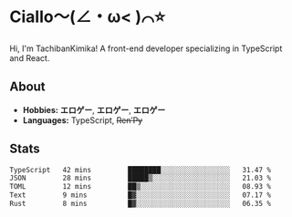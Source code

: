 # Ciallo～(∠・ω< )⌒⭐️

Hi, I'm TachibanKimika! A front-end developer specializing in TypeScript and React.

## About
- **Hobbies:** **エロゲー**, **エロゲー**, **エロゲー**
- **Languages:** TypeScript, ~~Ren’Py~~

## Stats
<!--START_SECTION:waka-->

```txt
TypeScript   42 mins         ████████░░░░░░░░░░░░░░░░░   31.47 %
JSON         28 mins         █████▒░░░░░░░░░░░░░░░░░░░   21.03 %
TOML         12 mins         ██▒░░░░░░░░░░░░░░░░░░░░░░   08.93 %
Text         9 mins          █▓░░░░░░░░░░░░░░░░░░░░░░░   07.17 %
Rust         8 mins          █▓░░░░░░░░░░░░░░░░░░░░░░░   06.35 %
```

<!--END_SECTION:waka-->

<!-- ![Metrics](https://metrics.lecoq.io/TachibanaKimika?template=classic&base.activity=0&base.community=0&base.repositories=0&languages=1&isocalendar=1&isocalendar.duration=half-year&languages.limit=8&languages.sections=most-used&languages.colors=github&languages.threshold=0%25&languages.indepth=false&languages.recent.load=300&languages.recent.days=14&config.timezone=Asia%2FShanghai)
 -->
